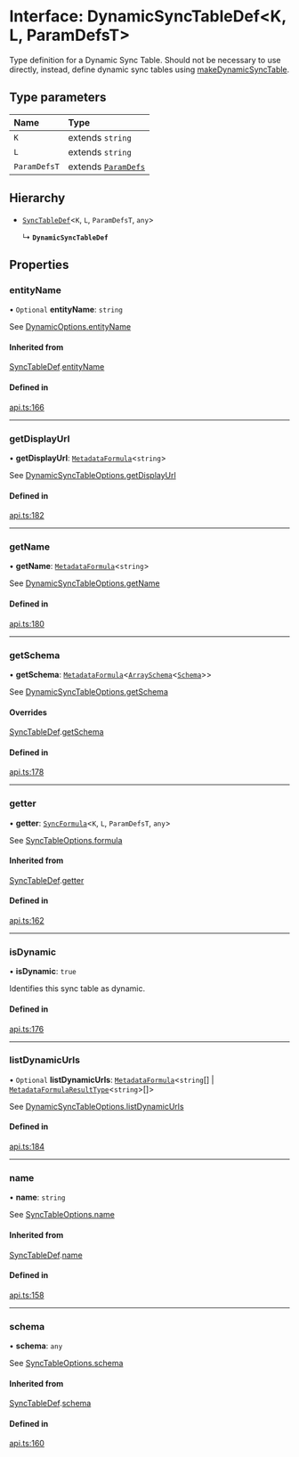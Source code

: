 # Interface: DynamicSyncTableDef<K, L, ParamDefsT\>

Type definition for a Dynamic Sync Table. Should not be necessary to use directly,
instead, define dynamic sync tables using [makeDynamicSyncTable](../functions/makeDynamicSyncTable.md).

## Type parameters

| Name | Type |
| :------ | :------ |
| `K` | extends `string` |
| `L` | extends `string` |
| `ParamDefsT` | extends [`ParamDefs`](../types/ParamDefs.md) |

## Hierarchy

- [`SyncTableDef`](SyncTableDef.md)<`K`, `L`, `ParamDefsT`, `any`\>

  ↳ **`DynamicSyncTableDef`**

## Properties

### entityName

• `Optional` **entityName**: `string`

See [DynamicOptions.entityName](DynamicOptions.md#entityname)

#### Inherited from

[SyncTableDef](SyncTableDef.md).[entityName](SyncTableDef.md#entityname)

#### Defined in

[api.ts:166](https://github.com/coda/packs-sdk/blob/main/api.ts#L166)

___

### getDisplayUrl

• **getDisplayUrl**: [`MetadataFormula`](../types/MetadataFormula.md)<`string`\>

See [DynamicSyncTableOptions.getDisplayUrl](DynamicSyncTableOptions.md#getdisplayurl)

#### Defined in

[api.ts:182](https://github.com/coda/packs-sdk/blob/main/api.ts#L182)

___

### getName

• **getName**: [`MetadataFormula`](../types/MetadataFormula.md)<`string`\>

See [DynamicSyncTableOptions.getName](DynamicSyncTableOptions.md#getname)

#### Defined in

[api.ts:180](https://github.com/coda/packs-sdk/blob/main/api.ts#L180)

___

### getSchema

• **getSchema**: [`MetadataFormula`](../types/MetadataFormula.md)<[`ArraySchema`](ArraySchema.md)<[`Schema`](../types/Schema.md)\>\>

See [DynamicSyncTableOptions.getSchema](DynamicSyncTableOptions.md#getschema)

#### Overrides

[SyncTableDef](SyncTableDef.md).[getSchema](SyncTableDef.md#getschema)

#### Defined in

[api.ts:178](https://github.com/coda/packs-sdk/blob/main/api.ts#L178)

___

### getter

• **getter**: [`SyncFormula`](../types/SyncFormula.md)<`K`, `L`, `ParamDefsT`, `any`\>

See [SyncTableOptions.formula](SyncTableOptions.md#formula)

#### Inherited from

[SyncTableDef](SyncTableDef.md).[getter](SyncTableDef.md#getter)

#### Defined in

[api.ts:162](https://github.com/coda/packs-sdk/blob/main/api.ts#L162)

___

### isDynamic

• **isDynamic**: ``true``

Identifies this sync table as dynamic.

#### Defined in

[api.ts:176](https://github.com/coda/packs-sdk/blob/main/api.ts#L176)

___

### listDynamicUrls

• `Optional` **listDynamicUrls**: [`MetadataFormula`](../types/MetadataFormula.md)<`string`[] \| [`MetadataFormulaResultType`](../types/MetadataFormulaResultType.md)<`string`\>[]\>

See [DynamicSyncTableOptions.listDynamicUrls](DynamicSyncTableOptions.md#listdynamicurls)

#### Defined in

[api.ts:184](https://github.com/coda/packs-sdk/blob/main/api.ts#L184)

___

### name

• **name**: `string`

See [SyncTableOptions.name](SyncTableOptions.md#name)

#### Inherited from

[SyncTableDef](SyncTableDef.md).[name](SyncTableDef.md#name)

#### Defined in

[api.ts:158](https://github.com/coda/packs-sdk/blob/main/api.ts#L158)

___

### schema

• **schema**: `any`

See [SyncTableOptions.schema](SyncTableOptions.md#schema)

#### Inherited from

[SyncTableDef](SyncTableDef.md).[schema](SyncTableDef.md#schema)

#### Defined in

[api.ts:160](https://github.com/coda/packs-sdk/blob/main/api.ts#L160)
